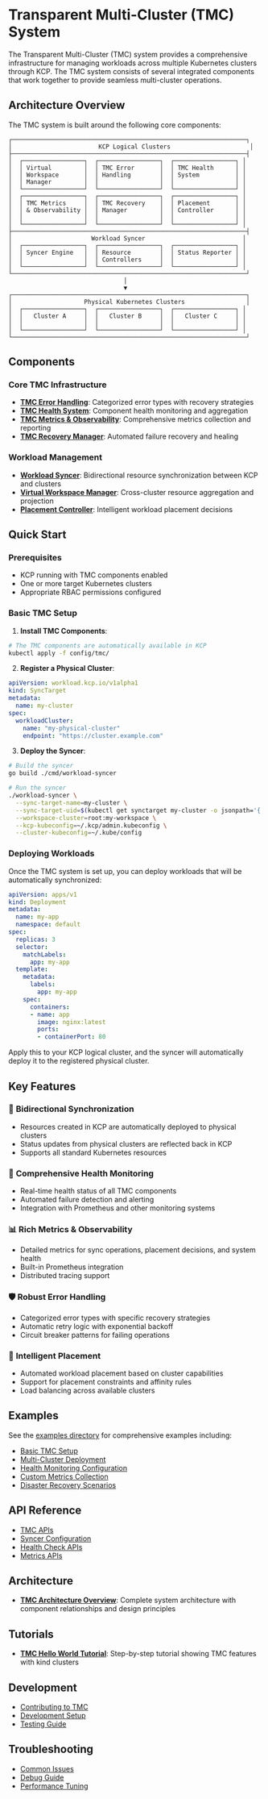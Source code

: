 # Transparent Multi-Cluster (TMC) System

The Transparent Multi-Cluster (TMC) system provides a comprehensive infrastructure for managing workloads across multiple Kubernetes clusters through KCP. The TMC system consists of several integrated components that work together to provide seamless multi-cluster operations.

## Architecture Overview

The TMC system is built around the following core components:

```
┌─────────────────────────────────────────────────────────────────┐
│                        KCP Logical Clusters                      │
├─────────────────────────────────────────────────────────────────┤
│  ┌─────────────────┐  ┌─────────────────┐  ┌─────────────────┐ │
│  │ Virtual         │  │ TMC Error       │  │ TMC Health      │ │
│  │ Workspace       │  │ Handling        │  │ System          │ │
│  │ Manager         │  │                 │  │                 │ │
│  └─────────────────┘  └─────────────────┘  └─────────────────┘ │
│  ┌─────────────────┐  ┌─────────────────┐  ┌─────────────────┐ │
│  │ TMC Metrics     │  │ TMC Recovery    │  │ Placement       │ │
│  │ & Observability │  │ Manager         │  │ Controller      │ │
│  │                 │  │                 │  │                 │ │
│  └─────────────────┘  └─────────────────┘  └─────────────────┘ │
├─────────────────────────────────────────────────────────────────┤
│                      Workload Syncer                           │
│  ┌─────────────────┐  ┌─────────────────┐  ┌─────────────────┐ │
│  │ Syncer Engine   │  │ Resource        │  │ Status Reporter │ │
│  │                 │  │ Controllers     │  │                 │ │
│  └─────────────────┘  └─────────────────┘  └─────────────────┘ │
└─────────────────────────────────────────────────────────────────┘
                                │
                                ▼
┌─────────────────────────────────────────────────────────────────┐
│                    Physical Kubernetes Clusters                 │
│  ┌─────────────────┐  ┌─────────────────┐  ┌─────────────────┐ │
│  │   Cluster A     │  │   Cluster B     │  │   Cluster C     │ │
│  │                 │  │                 │  │                 │ │
│  └─────────────────┘  └─────────────────┘  └─────────────────┘ │
└─────────────────────────────────────────────────────────────────┘
```

## Components

### Core TMC Infrastructure

- **[TMC Error Handling](./error-handling.md)**: Categorized error types with recovery strategies
- **[TMC Health System](./health-monitoring.md)**: Component health monitoring and aggregation
- **[TMC Metrics & Observability](./metrics-observability.md)**: Comprehensive metrics collection and reporting
- **[TMC Recovery Manager](./recovery-manager.md)**: Automated failure recovery and healing

### Workload Management

- **[Workload Syncer](./syncer.md)**: Bidirectional resource synchronization between KCP and clusters
- **[Virtual Workspace Manager](./virtual-workspace-manager.md)**: Cross-cluster resource aggregation and projection
- **[Placement Controller](./placement-controller.md)**: Intelligent workload placement decisions

## Quick Start

### Prerequisites

- KCP running with TMC components enabled
- One or more target Kubernetes clusters
- Appropriate RBAC permissions configured

### Basic TMC Setup

1. **Install TMC Components**:
```bash
# The TMC components are automatically available in KCP
kubectl apply -f config/tmc/
```

2. **Register a Physical Cluster**:
```yaml
apiVersion: workload.kcp.io/v1alpha1
kind: SyncTarget
metadata:
  name: my-cluster
spec:
  workloadCluster:
    name: "my-physical-cluster"
    endpoint: "https://cluster.example.com"
```

3. **Deploy the Syncer**:
```bash
# Build the syncer
go build ./cmd/workload-syncer

# Run the syncer
./workload-syncer \
  --sync-target-name=my-cluster \
  --sync-target-uid=$(kubectl get synctarget my-cluster -o jsonpath='{.metadata.uid}') \
  --workspace-cluster=root:my-workspace \
  --kcp-kubeconfig=~/.kcp/admin.kubeconfig \
  --cluster-kubeconfig=~/.kube/config
```

### Deploying Workloads

Once the TMC system is set up, you can deploy workloads that will be automatically synchronized:

```yaml
apiVersion: apps/v1
kind: Deployment
metadata:
  name: my-app
  namespace: default
spec:
  replicas: 3
  selector:
    matchLabels:
      app: my-app
  template:
    metadata:
      labels:
        app: my-app
    spec:
      containers:
      - name: app
        image: nginx:latest
        ports:
        - containerPort: 80
```

Apply this to your KCP logical cluster, and the syncer will automatically deploy it to the registered physical cluster.

## Key Features

### 🔄 **Bidirectional Synchronization**
- Resources created in KCP are automatically deployed to physical clusters
- Status updates from physical clusters are reflected back in KCP
- Supports all standard Kubernetes resources

### 🏥 **Comprehensive Health Monitoring**
- Real-time health status of all TMC components
- Automated failure detection and alerting
- Integration with Prometheus and other monitoring systems

### 📊 **Rich Metrics & Observability**
- Detailed metrics for sync operations, placement decisions, and system health
- Built-in Prometheus integration
- Distributed tracing support

### 🛡️ **Robust Error Handling**
- Categorized error types with specific recovery strategies
- Automatic retry logic with exponential backoff
- Circuit breaker patterns for failing operations

### 🎯 **Intelligent Placement**
- Automated workload placement based on cluster capabilities
- Support for placement constraints and affinity rules
- Load balancing across available clusters

## Examples

See the [examples directory](./examples/) for comprehensive examples including:

- [Basic TMC Setup](./examples/basic-setup/)
- [Multi-Cluster Deployment](./examples/multi-cluster-deployment/)
- [Health Monitoring Configuration](./examples/health-monitoring/)
- [Custom Metrics Collection](./examples/metrics/)
- [Disaster Recovery Scenarios](./examples/disaster-recovery/)

## API Reference

- [TMC APIs](./api-reference.md)
- [Syncer Configuration](./syncer-config.md)
- [Health Check APIs](./health-api.md)
- [Metrics APIs](./metrics-api.md)

## Architecture

- **[TMC Architecture Overview](./architecture.md)**: Complete system architecture with component relationships and design principles

## Tutorials

- **[TMC Hello World Tutorial](../../tutorials/tmc-hello-world.md)**: Step-by-step tutorial showing TMC features with kind clusters

## Development

- [Contributing to TMC](./CONTRIBUTING.md)
- [Development Setup](./development.md)
- [Testing Guide](./testing.md)

## Troubleshooting

- [Common Issues](./troubleshooting.md)
- [Debug Guide](./debugging.md)
- [Performance Tuning](./performance.md)